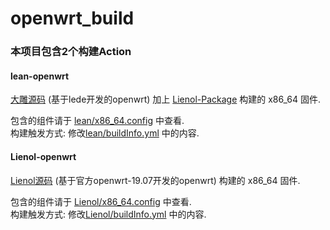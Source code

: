# openwrt_build

### 本项目包含2个构建Action

#### lean-openwrt
[大雕源码](https://github.com/coolsnowwolf/lede) (基于lede开发的openwrt) 加上 [Lienol-Package](https://github.com/Lienol/openwrt-package) 构建的 x86_64 固件.  

包含的组件请于 [lean/x86_64.config](https://github.com/miaoxinwei/openwrt_build/blob/master/lean/x86_64.config) 中查看.  
构建触发方式: 修改[lean/buildInfo.yml](https://github.com/miaoxinwei/openwrt_build/blob/master/lean/buildInfo.yml) 中的内容.  


#### Lienol-openwrt
[Lienol源码](https://github.com/Lienol/openwrt) (基于官方openwrt-19.07开发的openwrt)  构建的 x86_64 固件.  

包含的组件请于 [Lienol/x86_64.config](https://github.com/miaoxinwei/openwrt_build/blob/master/Lienol/x86_64.config) 中查看.  
构建触发方式: 修改[Lienol/buildInfo.yml](https://github.com/miaoxinwei/openwrt_build/blob/master/Lienol/buildInfo.yml) 中的内容.  
